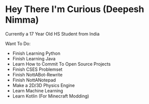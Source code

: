 # Hey There I'm Curious (Deepesh Nimma)


Currently a 17 Year Old HS Student from India

Want To Do:
* Finish Learning Python
* Finish Learning Java
* Learn How to Commit To Open Source Projects
* Finish CSES Problemset
* Finish NottABot-Rewrite
* Finish NottANotepad
* Make a 2D/3D Physics Engine
* Learn Machine Learning
* Learn Kotlin (For Minecraft Modding)
